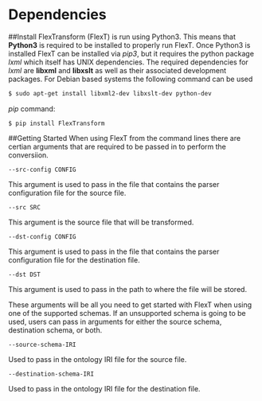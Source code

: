 # Dependencies
##Install
FlexTransform (FlexT) is run using Python3. This means that **Python3** is required to be installed to properly run FlexT.
Once Python3 is installed FlexT can be installed via *pip3*, but it requires the python package *lxml* which itself has 
UNIX dependencies. The required dependencies for *lxml* are **libxml** and **libxslt** as well as their associated 
development packages. For Debian based systems the following command can be used

```bash
$ sudo apt-get install libxml2-dev libxslt-dev python-dev
```
*pip* command:
```shell
$ pip install FlexTransform
```

##Getting Started
When using FlexT from the command lines there are certian arguments that are required to be passed in to perform the 
conversiion.
```shell
--src-config CONFIG
```  
This argument is used to pass in the file that contains the parser configuration file for the source file.
```shell
--src SRC
```  
This argument is the source file that will be transformed.
```shell
--dst-config CONFIG
```
This argument is used to pass in the file that contains the parser configuration file for the destination file.
```shell
--dst DST
```
This argument is used to pass in the path to where the file will be stored.

These arguments will be all you need to get started with FlexT when using one of the supported schemas. If an unsupported 
schema is going to be used, users can pass in arguments for either the source schema, destination schema, or both.

```shell
--source-schema-IRI
```
Used to pass in the ontology IRI file for the source file.

```shell
--destination-schema-IRI
```
Used to pass in the ontology IRI file for the destination file.